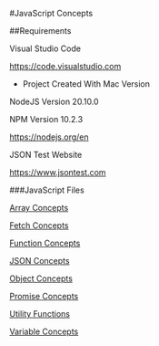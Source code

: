 
#JavaScript Concepts



##Requirements

Visual Studio Code

https://code.visualstudio.com
* Project Created With Mac Version 

NodeJS Version 20.10.0

NPM Version 10.2.3

https://nodejs.org/en


JSON Test Website

https://www.jsontest.com


###JavaScript Files

[Array Concepts](JS/arrayConcepts.js)

[Fetch Concepts](JS/fetchConcepts.js)

[Function Concepts](JS/functionConcepts.js)

[JSON Concepts](JS/jsonConcepts.js)

[Object Concepts](JS/objectConcepts.js)

[Promise Concepts](JS/promiseConcepts.js)

[Utility Functions](JS/utils.js)

[Variable Concepts](JS/variableConcepts.js)
